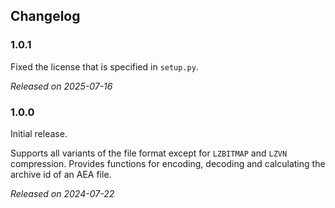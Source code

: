
## Changelog

### 1.0.1
Fixed the license that is specified in `setup.py`.

*Released on 2025-07-16*

### 1.0.0
Initial release.

Supports all variants of the file format except for `LZBITMAP` and `LZVN` compression. Provides functions for encoding, decoding and calculating the archive id of an AEA file.

*Released on 2024-07-22*
